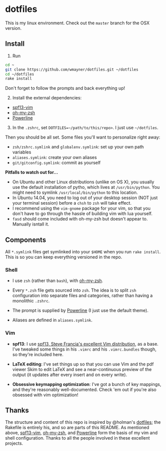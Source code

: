 dotfiles
========

This is my linux environment. Check out the `master` branch for the OSX version.


Install
-------

1. Run

  ```sh
  cd ~
  git clone https://github.com/wmayner/dotfiles.git ~/dotfiles
  cd ~/dotfiles
  rake install
  ```

  Don't forget to follow the prompts and back everything up!

2. Install the external dependencies:
  * [spf13-vim][1]
  * [oh-my-zsh][2]
  * [Powerline][4]

3. In the `.zshrc`, set `DOTFILES=~/path/to/this/repo>`. I just use `~/dotfiles`.

Then you should be all set. Some files you'll want to personalize right away:

- `zsh/zshrc.symlink` and `globalenv.symlink`: set up your own path variables
- `aliases.symlink`: create your own aliases
- `git/gitconfig.symlink`: commit as yourself

**Pitfalls to watch out for...**
  * On Ubuntu and other Linux distributions (unlike on OS X), you usually use the default installation of pytho, which lives at `/usr/bin/python`. You might need to symlink `/usr/local/bin/python` to this location. 
  * In Ubuntu 14.04, you need to log out of your desktop session (NOT just your terminal session) before a `chsh` to `zsh` will take effect. 
  * I recommend using the `vim-gnome` package for your vim, so that you don't have to go through the hassle of building vim with lua yourself.
  * `fasd` should come included with oh-my-zsh but doesn't appear to. Manually isntall it. 


Components
----------

All `*.symlink` files get symlinked into your `$HOME` when you run `rake
install`. This is so you can keep everything versioned in the repo.

### Shell ###

* I use `zsh` (rather than `bash`), with [oh-my-zsh][2].

* Every `*.zsh` file gets sourced into `zsh`. The idea is to split `zsh`
  configuration into separate files and categories, rather than having a
  monolithic `.zshrc`.

* The prompt is supplied by [Powerline][4] (I just use the default theme).

* Aliases are defined in `aliases.symlink`.

### Vim ###

- **spf13**:
  I use [spf13, Steve Francia's excellent Vim distribution][1], as a base. I've
  tweaked some things in his `.vimrc` and his `.vimrc.bundles` though, so
  they're included here.

- **LaTeX editing**:
  I've set things up so that you can use Vim and the pdf viewer Skim to edit
  LaTeX and see a near-continuous preview of the output (it updates after every
  insert and on every write).

- **Obsessive keymapping optimization**:
  I've got a bunch of key mappings, and they're reasonably well-documented.
  Check 'em out if you're also obsessed with vim optimization!


Thanks
------

The structure and content of this repo is inspired by @holman's [dotfiles][3];
the Rakefile is entirely his, and so are parts of this README. As mentioned
above, [spf13-vim][1], [oh-my-zsh][2], and [Powerline][4] form the basis of my
vim and shell configuration. Thanks to all the people involved in these
excellent projects.

[1]: https://github.com/spf13/spf13-vim "spf13-vim"
[2]: https://github.com/robbyrussell/oh-my-zsh "oh-my-zsh"
[3]: https://github.com/holman/dotfiles "holman/dotfiles"
[4]: https://github.com/powerline/powerline "powerline"
